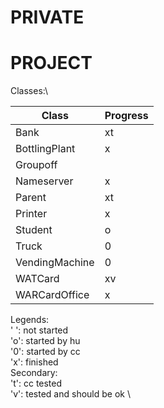 # PRIVATE
# PROJECT

Classes:\

Class | Progress  
---   | ---
Bank             | xt  
BottlingPlant    | x  
Groupoff         |    
Nameserver       | x  
Parent           | xt  
Printer          | x  
Student          | o  
Truck            | 0  
VendingMachine   | 0  
WATCard          | xv  
WARCardOffice    | x  


Legends:\
' ': not started \
'o': started by hu \
'0': started by cc \
'x': finished \
Secondary: \
't': cc tested \
'v': tested and should be ok \



